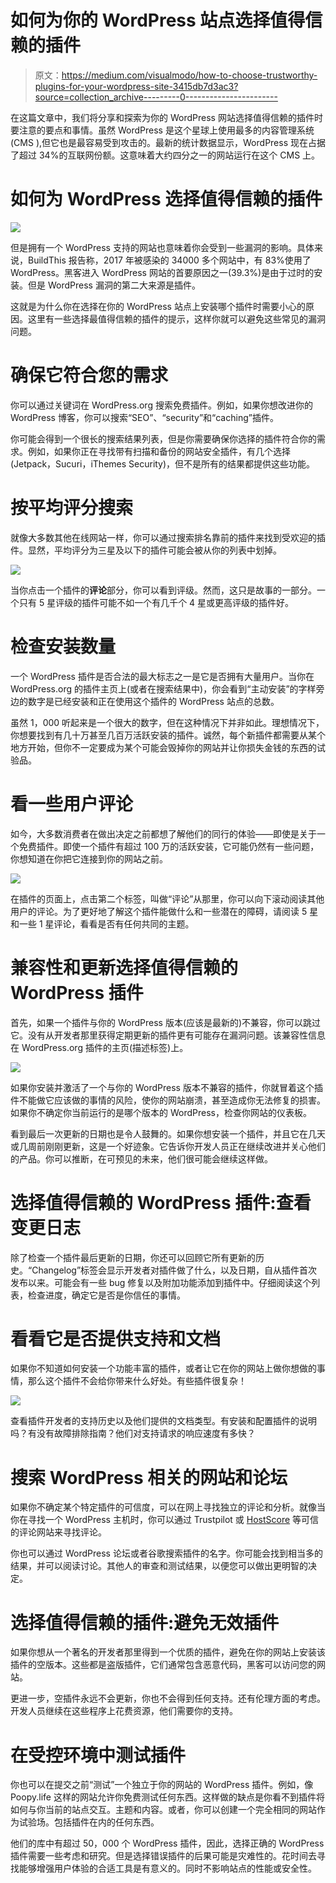 # 如何为你的 WordPress 站点选择值得信赖的插件

> 原文：<https://medium.com/visualmodo/how-to-choose-trustworthy-plugins-for-your-wordpress-site-3415db7d3ac3?source=collection_archive---------0----------------------->

在这篇文章中，我们将分享和探索为你的 WordPress 网站选择值得信赖的插件时要注意的要点和事情。虽然 WordPress 是这个星球上使用最多的内容管理系统(CMS ),但它也是最容易受到攻击的。最新的统计数据显示，WordPress 现在占据了超过 34%的互联网份额。这意味着大约四分之一的网站运行在这个 CMS 上。

# 如何为 WordPress 选择值得信赖的插件

![](img/caffede4ae088d1dfbd74f213083eef5.png)

但是拥有一个 WordPress 支持的网站也意味着你会受到一些漏洞的影响。具体来说，BuildThis 报告称，2017 年被感染的 34000 多个网站中，有 83%使用了 WordPress。黑客进入 WordPress 网站的首要原因之一(39.3%)是由于过时的安装。但是 WordPress 漏洞的第二大来源是插件。

这就是为什么你在选择在你的 WordPress 站点上安装哪个插件时需要小心的原因。这里有一些选择最值得信赖的插件的提示，这样你就可以避免这些常见的漏洞问题。

# 确保它符合您的需求

你可以通过关键词在 WordPress.org 搜索免费插件。例如，如果你想改进你的 WordPress 博客，你可以搜索“SEO”、“security”和“caching”插件。

你可能会得到一个很长的搜索结果列表，但是你需要确保你选择的插件符合你的需求。例如，如果你正在寻找带有扫描和备份的网站安全插件，有几个选择(Jetpack，Sucuri，iThemes Security)，但不是所有的结果都提供这些功能。

# 按平均评分搜索

就像大多数其他在线网站一样，你可以通过搜索排名靠前的插件来找到受欢迎的插件。显然，平均评分为三星及以下的插件可能会被从你的列表中划掉。

![](img/672ca987f3bc58d6245051911ebdc8af.png)

当你点击一个插件的**评论**部分，你可以看到评级。然而，这只是故事的一部分。一个只有 5 星评级的插件可能不如一个有几千个 4 星或更高评级的插件好。

# 检查安装数量

一个 WordPress 插件是否合法的最大标志之一是它是否拥有大量用户。当你在 WordPress.org 的插件主页上(或者在搜索结果中)，你会看到“主动安装”的字样旁边的数字是已经安装和正在使用这个插件的 WordPress 站点的总数。

虽然 1，000 听起来是一个很大的数字，但在这种情况下并非如此。理想情况下，你想要找到有几十万甚至几百万活跃安装的插件。诚然，每个新插件都需要从某个地方开始，但你不一定要成为某个可能会毁掉你的网站并让你损失金钱的东西的试验品。

# 看一些用户评论

如今，大多数消费者在做出决定之前都想了解他们的同行的体验——即使是关于一个免费插件。即使一个插件有超过 100 万的活跃安装，它可能仍然有一些问题，你想知道在你把它连接到你的网站之前。

![](img/ef85800a89abc09ace5320711f5d9210.png)

在插件的页面上，点击第二个标签，叫做“评论”从那里，你可以向下滚动阅读其他用户的评论。为了更好地了解这个插件能做什么和一些潜在的障碍，请阅读 5 星和一些 1 星评论，看看是否有任何共同的主题。

# 兼容性和更新选择值得信赖的 WordPress 插件

首先，如果一个插件与你的 WordPress 版本(应该是最新的)不兼容，你可以跳过它。没有从开发者那里获得定期更新的插件更有可能存在漏洞问题。该兼容性信息在 WordPress.org 插件的主页(描述标签)上。

![](img/80dbc1c637497e2bdcf202e905cec33f.png)

如果你安装并激活了一个与你的 WordPress 版本不兼容的插件，你就冒着这个插件不能做它应该做的事情的风险，使你的网站崩溃，甚至造成你无法修复的损害。如果你不确定你当前运行的是哪个版本的 WordPress，检查你网站的仪表板。

看到最后一次更新的日期也是令人鼓舞的。如果你想安装一个插件，并且它在几天或几周前刚刚更新，这是一个好迹象。它告诉你开发人员正在继续改进并关心他们的产品。你可以推断，在可预见的未来，他们很可能会继续这样做。

# 选择值得信赖的 WordPress 插件:查看变更日志

除了检查一个插件最后更新的日期，你还可以回顾它所有更新的历史。“Changelog”标签会显示开发者对插件做了什么，以及日期，自从插件首次发布以来。可能会有一些 bug 修复以及附加功能添加到插件中。仔细阅读这个列表，检查进度，确定它是否是你信任的事情。

# 看看它是否提供支持和文档

如果你不知道如何安装一个功能丰富的插件，或者让它在你的网站上做你想做的事情，那么这个插件不会给你带来什么好处。有些插件很复杂！

![](img/db8729b12b7d96f2ebdda36afec88bab.png)

查看插件开发者的支持历史以及他们提供的文档类型。有安装和配置插件的说明吗？有没有故障排除指南？他们对支持请求的响应速度有多快？

# 搜索 WordPress 相关的网站和论坛

如果你不确定某个特定插件的可信度，可以在网上寻找独立的评论和分析。就像当你在寻找一个 WordPress 主机时，你可以通过 Trustpilot 或 [HostScore](https://visualmodo.com/managed-wordpress-hosting-costs/) 等可信的评论网站来寻找评论。

你也可以通过 WordPress 论坛或者谷歌搜索插件的名字。你可能会找到相当多的结果，并可以阅读讨论。其他人的审查和测试结果，以便您可以做出更明智的决定。

# 选择值得信赖的插件:避免无效插件

如果你想从一个著名的开发者那里得到一个优质的插件，避免在你的网站上安装该插件的空版本。这些都是盗版插件，它们通常包含恶意代码，黑客可以访问您的网站。

更进一步，空插件永远不会更新，你也不会得到任何支持。还有伦理方面的考虑。开发人员继续在这些程序上花费资源，他们需要你的支持。

# 在受控环境中测试插件

你也可以在提交之前“测试”一个独立于你的网站的 WordPress 插件。例如，像 Poopy.life 这样的网站允许你免费测试任何东西。这样做的缺点是你看不到插件将如何与你当前的站点交互。主题和内容。或者，你可以创建一个完全相同的网站作为试验场。包括插件在内的任何东西。

他们的库中有超过 50，000 个 WordPress 插件，因此，选择正确的 WordPress 插件需要一些考虑和研究。但是选择错误插件的后果可能是灾难性的。花时间去寻找能够增强用户体验的合适工具是有意义的。同时不影响站点的性能或安全性。
